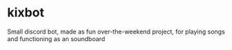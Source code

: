 # kixbot

Small discord bot, made as fun over-the-weekend project, for playing songs and functioning as an soundboard
